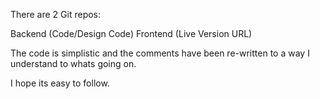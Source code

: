 There are 2 Git repos:

Backend (Code/Design Code)
Frontend (Live Version URL)

The code is simplistic and the comments have been re-written to a way I understand to whats going on.

I hope its easy to follow.
